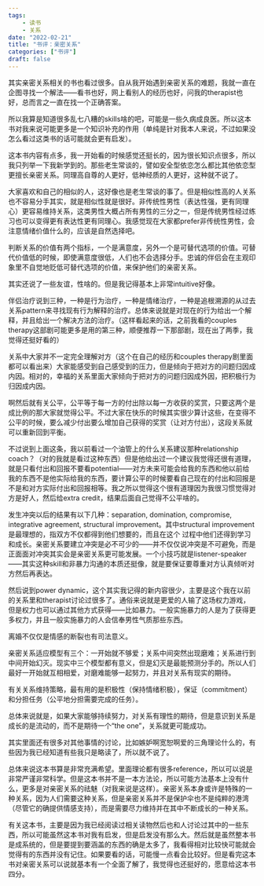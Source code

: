 ```yaml
---
tags:
    - 读书
    - 关系
date: "2022-02-21"
title: "书评：亲密关系"
categories: ["书评"]
draft: false
---
```

其实亲密关系相关的书也看过很多。自从我开始遇到亲密关系的难题，我就一直在企图寻找一个解法——看书也好，网上看别人的经历也好，问我的therapist也好，总而言之一直在找一个正确答案。

所以我算是知道很多乱七八糟的skills啥的吧，可能是一些久病成良医。所以这本书对我来说可能更多是一个知识补充的作用（单纯是针对我本人来说，不过如果没怎么看过这类书的话可能就会更有启发）。

这本书内容有点多，我一开始看的时候感觉还挺长的，因为很长知识点很多，所以我只列举一下我新学到的。那些老生常谈的，譬如安全型依恋怎么都比其他依恋型更擅长亲密关系。同理高自尊的人更好，低神经质的人更好，这种就不说了。

大家喜欢和自己的相似的人，这好像也是老生常谈的事了。但是相似性高的人关系也不容易分手其实，就是相似性就是很好。非传统性男性（表达性强，更有同理心）更容易维持关系，这类男性大概占所有男性的三分之一，但是传统男性经过练习也可以变得更有表达性更有同理心。我感觉现在大家都prefer非传统性男性，会注意情绪价值什么的，应该是自然选择吧。

判断关系的价值有两个指标，一个是满意度，另外一个是可替代选项的价值。可替代价值低的时候，即使满意度很低，人们也不会选择分手。忠诚的伴侣会在主观印象里不自觉地贬低可替代选项的价值，来保护他们的亲密关系。

其实还说了一些友谊，性啥的。但是我记得基本上非常intuitive好像。

伴侣治疗说到三种，一种是行为治疗，一种是情绪治疗，一种是追根溯源的从过去关系pattern来寻找现有行为解释的治疗。总体来说就是对现在的行为给出一个解释，并且给出一个解决方法的治疗。（这样看起来的话，之前我看的couples therapy这部剧可能更多是用的第三种，顺便推荐一下那部剧，现在出了两季，我觉得还挺好看的）

关系中大家并不一定完全理解对方（这个在自己的经历和couples therapy剧里面都可以看出来）大家能感受到自己感受到的压力，但是倾向于把对方的问题归因成内因。相对的，幸福的关系里面大家倾向于把对方的问题归因成外因，把积极行为归因成内因。

啊然后就有关公平，公平等于每一方的付出除以每一方收获的奖赏，只要这两个是成比例的那大家就觉得公平。不过大家在快乐的时候其实很少算计这些，在变得不公平的时候，要么减少付出要么增加自己获得的奖赏（让对方付出），这段关系就可以重新回到平衡。

不过说到上面这条，我以前看过一个油管上的什么关系建议那种relationship coach？（对的我就是看过这种东西）但是他给出过一个建议我觉得还很有道理，就是只看付出和回报不要看potential——对方未来可能会给我的东西和他以前给我的东西不是他实际给我的东西，要计算公平的时候要看自己现在的付出和回报是不是和对方实际付出和回报相等。我之所以觉得这个很有道理因为我很习惯觉得对方是好人，然后给extra credit，结果后面自己觉得不公平啥的。

发生冲突以后的结果有以下几种：separation, domination, compromise, integrative agreement, structural improvement。其中structural improvement是最理想的，指双方不仅都得到他们想要的，而且在这个 过程中他们还得到学习和成长。亲密关系要建立冲突是必不可少的——并不仅仅说冲突是不可避免，而是正面面对冲突其实会是亲密关系更可能发展。一个小技巧就是listener-speaker——其实这种skill和非暴力沟通的本质还挺像，就是要保证要尊重对方认真倾听对方然后再表达。

然后说到power dynamic，这个其实我记得的新内容很少，主要是这个我在以前的关系里和therapist讨论过很多了。通俗来说就是更爱的人输了这场权力游戏，但是权力也可以通过其他方式获得——比如暴力。一般实施暴力的人是为了获得更多权力，并且一般实施暴力的人会信奉男性气质那些东西。

离婚不仅仅是情感的断裂也有司法意义。

亲密关系适应模型有三个：一开始就不够爱；关系中间突然出现磨难；关系进行到中间开始幻灭。现实中三个模型都有意义，但是幻灭是最能预测分手的。所以人们最好一开始就互相相爱，对磨难能够一起努力，并且对关系有现实的期待。

有关关系维持策略，最有用的是积极性（保持情绪积极），保证（commitment）和分担任务（公平地分担需要完成的任务）。

总体来说就是，如果大家能够持续努力，对关系有理性的期待，但是意识到关系是成长的是流动的，而不是期待一个“the one”，关系就更可能成功。

其实里面还有很多对其他事情的讨论，比如嫉妒啊宽恕啊爱的三角理论什么的，有些因为我已经知道有些我只是略读了，所以就不说了。

总体来说这本书算是非常充满希望。里面理论都有很多reference，所以可以说是非常严谨非常科学。但是这本书并不是一本方法论，所以可能方法基本上没有什么，更多是对亲密关系的祛魅（对我来说是这样）。亲密关系本身或许是特殊的一种关系，因为人们需要这种关系，但是亲密关系并不是保护伞也不是纯粹的港湾（尽管它的确提供情感支持），而是需要尽力维持并在其中不断成长的一种关系。

有关这本书，主要是因为我已经阅读过相关读物然后也和人讨论过其中的一些东西，所以可能虽然这本书对我有启发，但是启发没有那么大。然后就是虽然整本书是成系统的，但是要提到要涵盖的东西的确是太多了，我看得相对比较快可能就会觉得有的东西并没有记住。如果要看的话，可能慢一点看会比较好。但是看完这本书对亲密关系可以说就基本有一个全面了解了，我觉得也还挺好的，愿意给这本书四分。